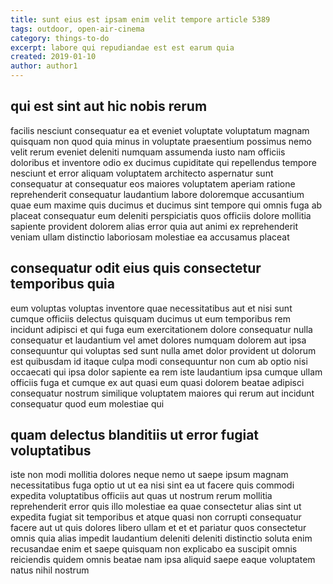 ```yaml
---
title: sunt eius est ipsam enim velit tempore article 5389
tags: outdoor, open-air-cinema
category: things-to-do
excerpt: labore qui repudiandae est est earum quia
created: 2019-01-10
author: author1
---
```


## qui est sint aut hic nobis rerum

facilis nesciunt consequatur ea et eveniet voluptate voluptatum magnam quisquam non quod quia minus in voluptate praesentium possimus nemo velit rerum eveniet deleniti numquam assumenda iusto nam officiis doloribus et inventore odio ex ducimus cupiditate qui repellendus tempore nesciunt et error aliquam voluptatem architecto aspernatur sunt consequatur at consequatur eos maiores voluptatem aperiam ratione reprehenderit consequatur laudantium labore doloremque accusantium quae eum maxime quis ducimus et ducimus sint tempore qui omnis fuga ab placeat consequatur eum deleniti perspiciatis quos officiis dolore mollitia sapiente provident dolorem alias error quia aut animi ex reprehenderit veniam ullam distinctio laboriosam molestiae ea accusamus placeat

## consequatur odit eius quis consectetur temporibus quia

eum voluptas voluptas inventore quae necessitatibus aut et nisi sunt cumque officiis delectus quisquam ducimus ut eum temporibus rem incidunt adipisci et qui fuga eum exercitationem dolore consequatur nulla consequatur et laudantium vel amet dolores numquam dolorem aut ipsa consequuntur qui voluptas sed sunt nulla amet dolor provident ut dolorum est quibusdam id itaque culpa modi consequuntur non cum ab optio nisi occaecati qui ipsa dolor sapiente ea rem iste laudantium ipsa cumque ullam officiis fuga et cumque ex aut quasi eum quasi dolorem beatae adipisci consequatur nostrum similique voluptatem maiores qui rerum aut incidunt consequatur quod eum molestiae qui

## quam delectus blanditiis ut error fugiat voluptatibus

iste non modi mollitia dolores neque nemo ut saepe ipsum magnam necessitatibus fuga optio ut ut ea nisi sint ea ut facere quis commodi expedita voluptatibus officiis aut quas ut nostrum rerum mollitia reprehenderit error quis illo molestiae ea quae consectetur alias sint ut expedita fugiat sit temporibus et atque quasi non corrupti consequatur facere aut ut quis dolores libero ullam et et et pariatur quos consectetur omnis quia alias impedit laudantium deleniti deleniti distinctio soluta enim recusandae enim et saepe quisquam non explicabo ea suscipit omnis reiciendis quidem omnis beatae nam ipsa aliquid saepe eaque voluptatem natus nihil nostrum
